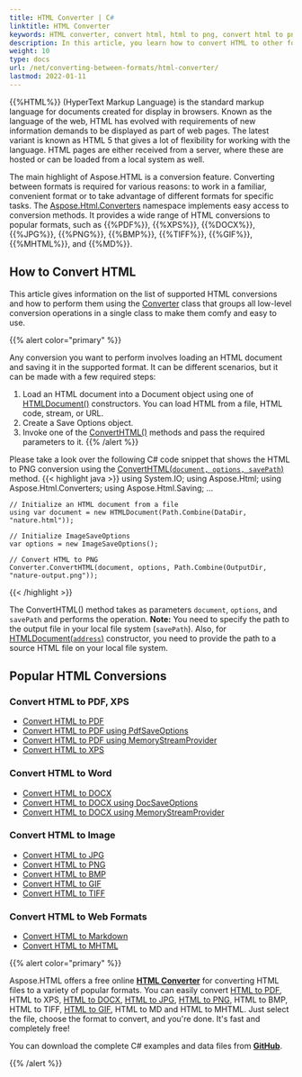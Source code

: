 ```yaml
---
title: HTML Converter | C#
linktitle: HTML Converter
keywords: HTML converter, convert html, html to png, convert html to png, c# example.
description: In this article, you learn how to convert HTML to other formats using Aspose.HTML API. You find a list of supported HTML conversions and consider C# example of HTML to PNG conversion.
weight: 10
type: docs
url: /net/converting-between-formats/html-converter/
lastmod: 2022-01-11
---
```


{{%HTML%}} (HyperText Markup Language) is the standard markup language for documents created for display in browsers. Known as the language of the web, HTML has evolved with requirements of new information demands to be displayed as part of web pages. The latest variant is known as HTML 5 that gives a lot of flexibility for working with the language. HTML pages are either received from a server, where these are hosted or can be loaded from a local system as well.

The main highlight of Aspose.HTML is a conversion feature. Converting between formats is required for various reasons: to work in a familiar, convenient format or to take advantage of different formats for specific tasks. The [Aspose.Html.Converters](https://apireference.aspose.com/html/net/aspose.html.converters) namespace implements easy access to conversion methods. It provides a wide range of HTML conversions to popular formats, such as {{%PDF%}}, {{%XPS%}}, {{%DOCX%}}, {{%JPG%}}, {{%PNG%}}, {{%BMP%}}, {{%TIFF%}}, {{%GIF%}}, {{%MHTML%}},  and {{%MD%}}. 

## **How to Convert HTML**

This article gives information on the list of supported HTML conversions and how to perform them using the [Converter](https://apireference.aspose.com/html/net/aspose.html.converters/converter) class that groups all low-level conversion operations in a single class to make them comfy and easy to use. 

{{% alert color="primary" %}} 

Any conversion you want to perform involves loading an HTML document and saving it in the supported format. It can be different scenarios, but it can be made with a few required steps:

1. Load an HTML document into a Document object using one of [HTMLDocument()](https://apireference.aspose.com/html/net/aspose.html/htmldocument) constructors. You can load HTML from a file, HTML code, stream, or URL.
2. Create a Save Options object.
3. Invoke one of the [ConvertHTML()](https://apireference.aspose.com/html/net/aspose.html.converters/converter/methods/converthtml/index) methods and pass the required parameters to it.
    {{% /alert %}}   

Please take a look over the following C# code snippet that shows the HTML to PNG conversion using the [ConvertHTML(`document, options, savePath`)](https://apireference.aspose.com/html/net/aspose.html.converters.converter/converthtml/methods/3) method.
{{< highlight java >}}
using System.IO;
using Aspose.Html;
using Aspose.Html.Converters;
using Aspose.Html.Saving;
...        

    // Initialize an HTML document from a file
    using var document = new HTMLDocument(Path.Combine(DataDir, "nature.html"));
    
    // Initialize ImageSaveOptions 
    var options = new ImageSaveOptions();
    
    // Convert HTML to PNG
    Converter.ConvertHTML(document, options, Path.Combine(OutputDir, "nature-output.png"));
{{< /highlight >}}

 The ConvertHTML() method takes as parameters `document`,  `options`, and `savePath` and performs the operation. **Note:** You need to specify the path to the output file in your local file system (`savePath`). Also, for [HTMLDocument(`address`)](https://apireference.aspose.com/html/net/aspose.html/htmldocument/constructors/10) constructor, you need to provide the path to a source HTML file on your local file system. 



## **Popular HTML Conversions**


<div class="row">
	<div class="col-md-3">
		<h3>Convert HTML to PDF, XPS</h3>				
		<ul>
			<li><a href="/html/net/converting-between-formats/html-to-pdf/">Convert HTML to PDF</a></li>
			<li><a href="/html/net/converting-between-formats/html-to-pdf/#convert-html-to-pdf-using-pdfsaveoptions">Convert HTML to PDF using PdfSaveOptions</a></li>
			<li><a href="/html/net/converting-between-formats/html-to-pdf/#output-stream-providers">Convert HTML to PDF using MemoryStreamProvider</a></li>
			<li><a href="/html/net/converting-between-formats/html-to-xps/">Convert HTML to XPS</a></li>					
		</ul>
	</div>
	<div class="col-md-3">
		<h3>Convert HTML to Word</h3>	
		<ul>
			<li><a href="/html/net/converting-between-formats/html-to-docx/">Convert HTML to DOCX</a></li>
			<li><a href="/html/net/converting-between-formats/html-to-docx/#convert-html-to-docx-using-docsaveoptions">Convert HTML to DOCX using DocSaveOptions</a></li>
			<li><a href="/html/net/converting-between-formats/html-to-docx/#output-stream-providers">Convert HTML to DOCX using MemoryStreamProvider</a></li>
	</div>
	<div class="col-md-3">
		<h3>Convert HTML to Image</h3>	
		</ul>
		<ul>
			<li><a href="/html/net/converting-between-formats/html-to-jpg/">Convert HTML to JPG</a></li>
			<li><a href="/html/net/converting-between-formats/html-to-png/">Convert HTML to PNG</a></li>
			<li><a href="/html/net/converting-between-formats/html-to-bmp/">Convert HTML to BMP</a></li>
			<li><a href="/html/net/converting-between-formats/html-to-gif/">Convert HTML to GIF</a></li>
			<li><a href="/html/net/converting-between-formats/html-to-tiff/">Convert HTML to TIFF</a></li>						
		</ul>
	</div>
	<div class="col-md-3">
		<h3>Convert HTML to Web Formats</h3>
		<ul>
			<li><a href="/html/net/converting-between-formats/html-to-markdown/">Convert HTML to Markdown</a></li>
			<li><a href="/html/net/converting-between-formats/html-to-mhtml/">Convert HTML to MHTML</a></li>			
		</ul>
	</div>	
</div>
{{% alert color="primary" %}} 

Aspose.HTML offers a free online [**HTML Converter**](https://products.aspose.app/html/conversion) for converting HTML files to a variety of popular formats. You can easily convert  [HTML to PDF](https://products.aspose.app/html/conversion/html-to-pdf), HTML to XPS, [HTML to DOCX](https://products.aspose.app/html/conversion/html-to-docx), [HTML to JPG](https://products.aspose.app/html/conversion/html-to-jpg), [HTML to PNG](https://products.aspose.app/html/conversion/html-to-png), HTML to BMP, HTML to TIFF, [HTML to GIF](https://products.aspose.app/html/conversion/html-to-gif), HTML to MD and HTML to MHTML. Just select the file, choose the format to convert, and you're done. It's fast and completely free!

You can download the complete C# examples and data files from [**GitHub**](https://github.com/aspose-html/Aspose.HTML-Documentation/tree/main/content/tests-net).

{{% /alert %}} 
